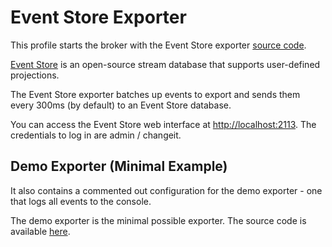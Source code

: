 # Event Store Exporter

This profile starts the broker with the Event Store exporter [source code](https://github.com/jwulf/zeebe-eventstore-exporter).

[Event Store](https://eventstore.org) is an open-source stream database that supports user-defined projections.

The Event Store exporter batches up events to export and sends them every 300ms (by default) to an Event Store database.

You can access the Event Store web interface at [http://localhost:2113](http://localhost:2113). The credentials to log in are admin / changeit.

## Demo Exporter (Minimal Example)

It also contains a commented out configuration for the demo exporter - one that logs all events to the console.

The demo exporter is the minimal possible exporter. The source code is available [here](https://github.com/jwulf/zeebe-exporter-demo).